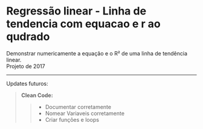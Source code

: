 # Regressão linear - Linha de tendencia com equacao e r ao qudrado 
 Demonstrar numericamente a equação e o R² de uma linha de tendência linear.  
 Projeto de 2017
 
 ---
 Updates futuros:  
   
 >**Clean Code:**
 >
 >>* Documentar corretamente
 >>* Nomear Variaveis corretamente
 >>* Criar funções e loops 
